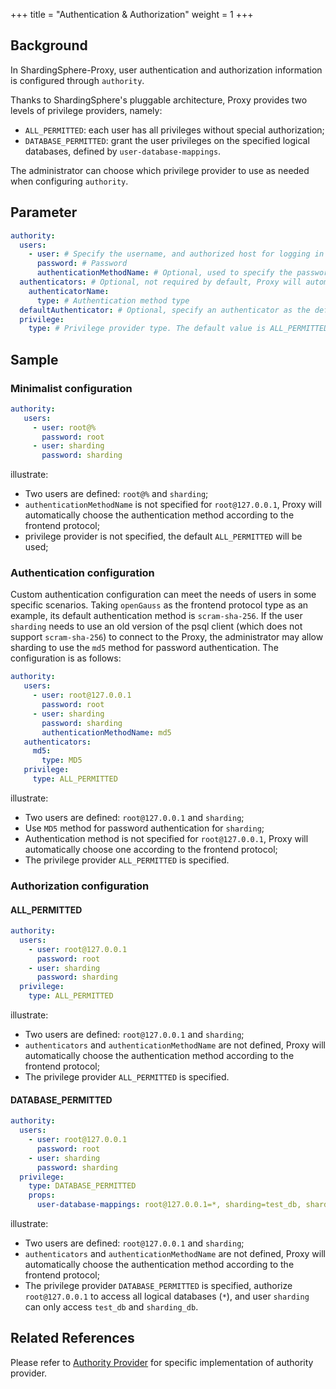 +++
title = "Authentication & Authorization"
weight = 1
+++

## Background

In ShardingSphere-Proxy, user authentication and authorization information is configured through `authority`.

Thanks to ShardingSphere's pluggable architecture, Proxy provides two levels of privilege providers, namely: 

- `ALL_PERMITTED`: each user has all privileges without special authorization;
- `DATABASE_PERMITTED`: grant the user privileges on the specified logical databases, defined by `user-database-mappings`.

The administrator can choose which privilege provider to use as needed when configuring `authority`. 

## Parameter

```yaml
authority:
  users:
    - user: # Specify the username, and authorized host for logging in to the compute node. Format: <username>@<hostname>. When the hostname is % or an empty string, it indicates that the authorized host is not limited.
      password: # Password
      authenticationMethodName: # Optional, used to specify the password authentication method for the user
  authenticators: # Optional, not required by default, Proxy will automatically choose the authentication method according to the frontend protocol type
    authenticatorName:
      type: # Authentication method type
  defaultAuthenticator: # Optional, specify an authenticator as the default password authentication method
  privilege:
    type: # Privilege provider type. The default value is ALL_PERMITTED.
```

## Sample

### Minimalist configuration

```yaml
authority:
   users:
     - user: root@%
       password: root
     - user: sharding
       password: sharding
```

illustrate:
- Two users are defined: `root@%` and `sharding`;
- `authenticationMethodName` is not specified for `root@127.0.0.1`, Proxy will automatically choose the authentication method according to the frontend protocol;
- privilege provider is not specified, the default `ALL_PERMITTED` will be used;


### Authentication configuration

Custom authentication configuration can meet the needs of users in some specific scenarios.
Taking `openGauss` as the frontend protocol type as an example, its default authentication method is `scram-sha-256`.
If the user `sharding` needs to use an old version of the psql client (which does not support `scram-sha-256`) to connect to the Proxy, the administrator may allow sharding to use the `md5` method for password authentication.
The configuration is as follows:

```yaml
authority:
   users:
     - user: root@127.0.0.1
       password: root
     - user: sharding
       password: sharding
       authenticationMethodName: md5
   authenticators:
     md5:
       type: MD5
   privilege:
     type: ALL_PERMITTED
```

illustrate:
- Two users are defined: `root@127.0.0.1` and `sharding`;
- Use `MD5` method for password authentication for `sharding`;
- Authentication method is not specified for `root@127.0.0.1`, Proxy will automatically choose one according to the frontend protocol;
- The privilege provider `ALL_PERMITTED` is specified.

### Authorization configuration

#### ALL_PERMITTED

```yaml
authority:
  users:
    - user: root@127.0.0.1
      password: root
    - user: sharding
      password: sharding
  privilege:
    type: ALL_PERMITTED
```

illustrate:
- Two users are defined: `root@127.0.0.1` and `sharding`;
- `authenticators` and `authenticationMethodName` are not defined, Proxy will automatically choose the authentication method according to the frontend protocol;
- The privilege provider `ALL_PERMITTED` is specified.

#### DATABASE_PERMITTED

```yaml
authority:
  users:
    - user: root@127.0.0.1
      password: root
    - user: sharding
      password: sharding
  privilege:
    type: DATABASE_PERMITTED
    props:
      user-database-mappings: root@127.0.0.1=*, sharding=test_db, sharding=sharding_db
```

illustrate:
- Two users are defined: `root@127.0.0.1` and `sharding`;
- `authenticators` and `authenticationMethodName` are not defined, Proxy will automatically choose the authentication method according to the frontend protocol;
- The privilege provider `DATABASE_PERMITTED` is specified, authorize `root@127.0.0.1` to access all logical databases (`*`), and user `sharding` can only access `test_db` and `sharding_db`.

## Related References

Please refer to [Authority Provider](/en/dev-manual/proxy) for specific implementation of authority provider.
